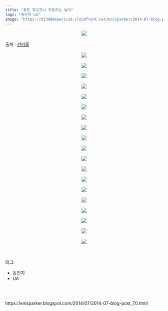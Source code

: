 ```yaml
---
title: "꽃은 꺾고프나 우듬지는 높다"
tags: "동인지 ua"
image: "https://d13d8depeciczd.cloudfront.net/enlsparker/2014-07-blog-post_70/001.jpg"
---
```

<div class="article">
<div class="post-body entry-content" id="post-body-2266435928752730679" itemprop="description articleBody">
<div class="separator" style="clear: both; text-align: center;">
<img src="{{ site.imgserver12 }}/enlsparker/2014-07-blog-post_70/001.jpg"/></div>
<br/>
<a name="more"></a>출처 : <a href="http://sunmism.com/865">선미즘</a><br/>
<br/>
<div class="separator" style="clear: both; text-align: center;">
<img src="{{ site.imgserver12 }}/enlsparker/2014-07-blog-post_70/002.jpg"/></div>
<br/>
<div class="separator" style="clear: both; text-align: center;">
<img src="{{ site.imgserver12 }}/enlsparker/2014-07-blog-post_70/003.jpg"/></div>
<br/>
<div class="separator" style="clear: both; text-align: center;">
<img src="{{ site.imgserver12 }}/enlsparker/2014-07-blog-post_70/004.jpg"/></div>
<br/>
<div class="separator" style="clear: both; text-align: center;">
<img src="{{ site.imgserver12 }}/enlsparker/2014-07-blog-post_70/005.jpg"/></div>
<br/>
<div class="separator" style="clear: both; text-align: center;">
<img src="{{ site.imgserver12 }}/enlsparker/2014-07-blog-post_70/006.jpg"/></div>
<br/>
<div class="separator" style="clear: both; text-align: center;">
<img src="{{ site.imgserver12 }}/enlsparker/2014-07-blog-post_70/007.jpg"/></div>
<br/>
<div class="separator" style="clear: both; text-align: center;">
<img src="{{ site.imgserver12 }}/enlsparker/2014-07-blog-post_70/008.jpg"/></div>
<br/>
<div class="separator" style="clear: both; text-align: center;">
<img src="{{ site.imgserver12 }}/enlsparker/2014-07-blog-post_70/009.jpg"/></div>
<br/>
<div class="separator" style="clear: both; text-align: center;">
<img src="{{ site.imgserver12 }}/enlsparker/2014-07-blog-post_70/010.jpg"/></div>
<br/>
<div class="separator" style="clear: both; text-align: center;">
<img src="{{ site.imgserver12 }}/enlsparker/2014-07-blog-post_70/011.jpg"/></div>
<br/>
<div class="separator" style="clear: both; text-align: center;">
<img src="{{ site.imgserver12 }}/enlsparker/2014-07-blog-post_70/012.jpg"/></div>
<br/>
<div class="separator" style="clear: both; text-align: center;">
<img src="{{ site.imgserver12 }}/enlsparker/2014-07-blog-post_70/013.jpg"/></div>
<br/>
<div class="separator" style="clear: both; text-align: center;">
<img src="{{ site.imgserver12 }}/enlsparker/2014-07-blog-post_70/014.jpg"/></div>
<br/>
<div class="separator" style="clear: both; text-align: center;">
<img src="{{ site.imgserver12 }}/enlsparker/2014-07-blog-post_70/015.jpg"/></div>
<br/>
<div class="separator" style="clear: both; text-align: center;">
<img src="{{ site.imgserver12 }}/enlsparker/2014-07-blog-post_70/016.jpg"/></div>
<br/>
<div class="separator" style="clear: both; text-align: center;">
<img src="{{ site.imgserver12 }}/enlsparker/2014-07-blog-post_70/017.jpg"/></div>
<br/>
<div class="separator" style="clear: both; text-align: center;">
<img src="{{ site.imgserver12 }}/enlsparker/2014-07-blog-post_70/018.jpg"/></div>
<br/>
<div class="separator" style="clear: both; text-align: center;">
<img src="{{ site.imgserver12 }}/enlsparker/2014-07-blog-post_70/019.jpg"/></div>
<br/>
<div class="separator" style="clear: both; text-align: center;">
<img src="{{ site.imgserver12 }}/enlsparker/2014-07-blog-post_70/020.jpg"/></div>
<br/>
<div style="clear: both;"></div>
</div></div><br/>
<div class="tagTrail">
<p>태그: </p>
<ul>
<li>동인지</li>
<li>UA</li>
</ul>
</div><br/>

<br/>
<p id="refer">https://enlsparker.blogspot.com/2014/07/2014-07-blog-post_70.html</p>
<br/>

